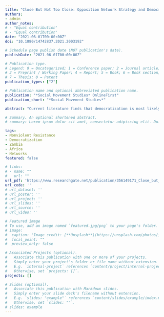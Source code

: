 ```yaml
---
title: "Close But Not Too Close: Opposition Network Strategy and Democratization in Zambia"
authors:
- admin
author_notes:
# - "Equal contribution"
# - "Equal contribution"
date: "2021-06-01T00:00:00Z"
doi: "10.1080/14742837.2021.2003192"

# Schedule page publish date (NOT publication's date).
publishDate: "2021-06-01T00:00:00Z"

# Publication type.
# Legend: 0 = Uncategorized; 1 = Conference paper; 2 = Journal article;
# 3 = Preprint / Working Paper; 4 = Report; 5 = Book; 6 = Book section;
# 7 = Thesis; 8 = Patent
publication_types: ["2"]

# Publication name and optional abbreviated publication name.
publication: "*Social Movement Studies* OnlineFirst"
publication_short: "*Social Movement Studies*"

abstract: "Current literature finds that democratization is most likely when opposition social movements have initiated a political transition. Yet little work has disaggregated bottom-up transitions to suggest when this effect obtains. This article examines a case not widely known in the social movements' literature: the 1991 political transition in Zambia. It proposes a novel theoretical avenue to help explain this case's incomplete democratic transition. The piece re-conceptualizes the opposition movement as a multi-organizational actor network. I argue that opposition movements face strong incentives to unify through either centralizing around a single organization or creating a dense network of multiple, overlapping connections. The strategy they pursue affects the transitional political landscape. Highly centralized opposition networks are likely to lead to less democratic outcomes while dense decentralized networks will have more democratic outcomes. I find that high centralization by the opposition in Zambia undermined political accountability during the transition and limited Zambia's democratic progress."

# Summary. An optional shortened abstract.
# summary: Lorem ipsum dolor sit amet, consectetur adipiscing elit. Duis posuere tellus ac convallis placerat. Proin tincidunt magna sed ex sollicitudin condimentum.

tags:
- Nonviolent Resistance
- Democratization
- Zambia
- Africa
- Networks
featured: false

# links:
# - name: ""
#   url: ""
url_pdf: 'https://www.researchgate.net/publication/356149171_Close_but_Not_Too_Close_Opposition_Network_Strategy_and_Democratization_in_Zambia'
url_code: ''
# url_dataset: ''
# url_poster: ''
# url_project: ''
# url_slides: ''
# url_source: ''
# url_video: ''

# Featured image
# To use, add an image named `featured.jpg/png` to your page's folder. 
# image:
#  caption: 'Image credit: [**Unsplash**](https://unsplash.com/photos/jdD8gXaTZsc)'
#  focal_point: ""
#  preview_only: false

# Associated Projects (optional).
#   Associate this publication with one or more of your projects.
#   Simply enter your project's folder or file name without extension.
#   E.g. `internal-project` references `content/project/internal-project/index.md`.
#   Otherwise, set `projects: []`.
projects: []

# Slides (optional).
#   Associate this publication with Markdown slides.
#   Simply enter your slide deck's filename without extension.
#   E.g. `slides: "example"` references `content/slides/example/index.md`.
#   Otherwise, set `slides: ""`.
# slides: example
---
```


